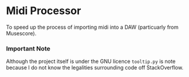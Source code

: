 # Midi Processor
To speed up the process of importing midi into a DAW (particuarly from Musescore).

### Important Note
Although the project itself is under the GNU licence `tooltip.py` is note because I do not know the legalities surrounding code off StackOverflow.
